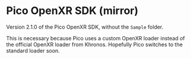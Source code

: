 Pico OpenXR SDK (mirror)
===

Version 2.1.0 of the Pico OpenXR SDK, without the `Sample` folder.

This is necessary because Pico uses a custom OpenXR loader instead of the official OpenXR loader
from Khronos.  Hopefully Pico switches to the standard loader soon.
